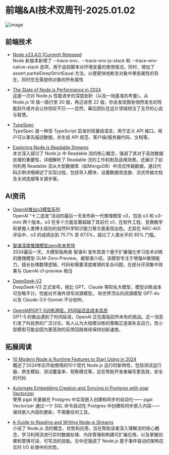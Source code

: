 # 前端&AI技术双周刊-2025.01.02

![image](https://gips0.baidu.com/it/u=4171579861,1394677489&fm=3028&app=3028&f=JPEG&fmt=auto&q=100&size=f2090_896)

## 前端技术
- [Node v23.4.0 (Current) Released](https://nodejs.org/en/blog/release/v23.4.0)
<br> Node 新版本新增了 --trace-env、--trace-env-js-stack 和 --trace-env-native-stack 选项，用于追踪脚本对环境变量的使用情况。同时，增加了 assert.partialDeepStrictEqual 方法，以便更快地断言对象中某些属性的存在，同时您无需提供对象的所有属性

- [The State of Node.js Performance in 2024](https://nodesource.com/blog/State-of-Nodejs-Performance-2024)
<br>这是一次对 Node.js 性能进步的深度剖析（以及一场基准的考量）。从 Node.js 18 版一路行至 20 版，再迈进至 22 版，你会发现那些悄然发生的性能跃升或许会让你惊叹不已——显然，幕后团队在这片领域倾注了无尽的心血与智慧。

- [TypeSpec](https://typespec.io/)
<br>TypeSpec 是一种受 TypeScript 启发的轻量级语言，用于定义 API 接口。用户可以事先描述数据，并生成 API 规范、客户端/服务器代码、文档等。

- [Exploring Node.js Readable Streams](https://pavel-romanov.com/exploring-the-core-concepts-of-nodejs-readable-streams)
<br>本文深入探讨了 Node.js 中 Readable 流的核心概念，强调了其对于高效数据处理的重要性，详细解析了 Readable 流的工作机制及适用场景。还展示了如何利用 Readable 流从大型数据库（如MongoDB）中流式传输数据，通过代码示例详细阐述了实现过程，包括导入模块、设置数据库连接、流式传输文档及关闭连接等关键步骤。

## AI资讯
- [OpenAI推出o3模型系列](https://arcprize.org/blog/oai-o3-pub-breakthrough)
<br>OpenAI “十二连发”活动的最后一天发布新一代推理模型 o3，包括 o3 和 o3-mini 两个版本。o3 在多个方面显著超越了其前代 o1，在软件工程、竞赛数学和掌握人类博士级别的自然科学知识能力等方面表现出色。尤其在 ARC-AGI 评估中，o3 的成绩达到 75.7% 至 87.5%，超过了人类水平的 85% 门槛。

- [智谱深度推理模型zero年末登场](https://chatglm.cn/main/alltoolsdetail?redirect=/main/gdetail/676411c38945bbc58a905d31&lang=zh)
<br>2024最后一天，大模型独角兽 智谱AI 发布其首个基于扩展强化学习技术训练的推理模型 GLM-Zero-Preview。据智谱介绍，该模型专注于增强AI推理能力，擅长处理数理逻辑、代码和需要深度推理的复杂问题，在部分评测集中效果与 OpenAI o1-preview 相当

- [DeepSeek-V3](https://chat.deepseek.com)
<br>DeepSeek-V3 正式发布，相比 GPT、Claude 等知名大模型，模型训练成本可忽略不计。性能对齐海外领军闭源模型。 和世界顶尖的闭源模型 GPT-4o 以及 Claude-3.5-Sonnet 不分伯仲。

- [OpenAI的GPT-5训练遇阻，时间延迟且成本高昂](https://wallstreetcn.com/articles/3737531)
<br>GPT-5 的推出遇到了时间延误，OpenAI 正在面临前所未有的挑战。这一消息引发了科技界的广泛讨论，有人认为大规模训练的策略正逐渐失去动力，而小型模型可能会因为更高效的反馈回路继续保持创新速度。

## 拓展阅读
- [ 10 Modern Node.js Runtime Features to Start Using in 2024](https://snyk.io/blog/10-modern-node-js-runtime-features/)
<br>概述了2024年应开始使用的10个现代 Node.js 运行时新特性，包括测试运行器、原生模拟、测试覆盖率、观察模式等，旨在帮助开发者编写更高效、安全的代码

- [Automate Embedding Creation and Syncing in Postgres with pgai Vectorizer](https://github.com/timescale/pgai/)
<br>使用 pgai 矢量器在 Postgres 中实现嵌入创建和同步的自动化—— pgai Vectorizer 通过一个 SQL 命令自动在 Postgres 中创建和同步嵌入内容——保持嵌入内容的更新，不需要任何工具。

- [A Guide to Reading and Writing Node.js Streams](https://blog.platformatic.dev/a-guide-to-reading-and-writing-nodejs-streams)
<br>介绍了 Node.js 流的概念、优势和应用，旨在帮助读者深入理解流的核心概念，学习利用流进行实时数据处理、内存管理和构建可扩展应用，以及掌握创建和管理可读、可写流的技能。文中还强调了 Node.js 基于事件驱动的架构在实时 I/O 处理中的优势。

